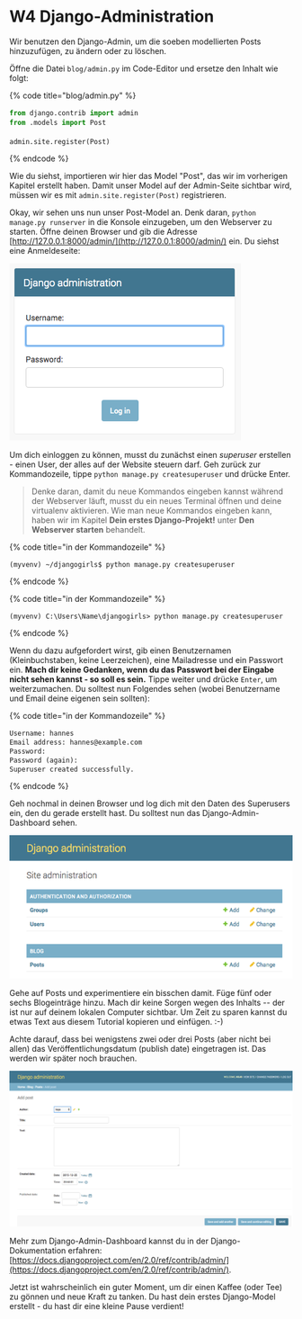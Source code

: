 # W4 Django-Administration

Wir benutzen den Django-Admin, um die soeben modellierten Posts hinzuzufügen, zu ändern oder zu löschen.

Öffne die Datei `blog/admin.py` im Code-Editor und ersetze den Inhalt wie folgt:

{% code title="blog/admin.py" %}
```python
from django.contrib import admin
from .models import Post

admin.site.register(Post)
```
{% endcode %}

Wie du siehst, importieren wir hier das Model "Post", das wir im vorherigen Kapitel erstellt haben. Damit unser Model auf der Admin-Seite sichtbar wird, müssen wir es mit `admin.site.register(Post)` registrieren.

Okay, wir sehen uns nun unser Post-Model an. Denk daran, `python manage.py runserver` in die Konsole einzugeben, um den Webserver zu starten. Öffne deinen Browser und gib die Adresse [http://127.0.0.1:8000/admin/](http://127.0.0.1:8000/admin/) ein. Du siehst eine Anmeldeseite:

![Login Seite](.gitbook/assets/login_page2.png)

Um dich einloggen zu können, musst du zunächst einen _superuser_ erstellen - einen User, der alles auf der Website steuern darf. Geh zurück zur Kommandozeile, tippe `python manage.py createsuperuser` und drücke Enter.

> Denke daran, damit du neue Kommandos eingeben kannst während der Webserver läuft, musst du ein neues Terminal öffnen und deine virtualenv aktivieren. Wie man neue Kommandos eingeben kann, haben wir im Kapitel **Dein erstes Django-Projekt!** unter **Den Webserver starten** behandelt.

{% code title="in der Kommandozeile" %}
```text
(myvenv) ~/djangogirls$ python manage.py createsuperuser
```
{% endcode %}

{% code title="in der Kommandozeile" %}
```text
(myvenv) C:\Users\Name\djangogirls> python manage.py createsuperuser
```
{% endcode %}

Wenn du dazu aufgefordert wirst, gib einen Benutzernamen \(Kleinbuchstaben, keine Leerzeichen\), eine Mailadresse und ein Passwort ein. **Mach dir keine Gedanken, wenn du das Passwort bei der Eingabe nicht sehen kannst - so soll es sein.** Tippe weiter und drücke `Enter`, um weiterzumachen. Du solltest nun Folgendes sehen \(wobei Benutzername und Email deine eigenen sein sollten\):

{% code title="in der Kommandozeile" %}
```text
Username: hannes
Email address: hannes@example.com
Password:
Password (again):
Superuser created successfully.
```
{% endcode %}

Geh nochmal in deinen Browser und log dich mit den Daten des Superusers ein, den du gerade erstellt hast. Du solltest nun das Django-Admin-Dashboard sehen.

![&quot;Django Admin&quot;-Weboberfl&#xE4;che](.gitbook/assets/django_admin3.png)

Gehe auf Posts und experimentiere ein bisschen damit. Füge fünf oder sechs Blogeinträge hinzu. Mach dir keine Sorgen wegen des Inhalts -- der ist nur auf deinem lokalen Computer sichtbar. Um Zeit zu sparen kannst du etwas Text aus diesem Tutorial kopieren und einfügen. :-\)

Achte darauf, dass bei wenigstens zwei oder drei Posts \(aber nicht bei allen\) das Veröffentlichungsdatum \(publish date\) eingetragen ist. Das werden wir später noch brauchen.

![&quot;Django Admin&quot;-Weboberfl&#xE4;che](.gitbook/assets/edit_post3.png)

Mehr zum Django-Admin-Dashboard kannst du in der Django-Dokumentation erfahren: [https://docs.djangoproject.com/en/2.0/ref/contrib/admin/](https://docs.djangoproject.com/en/2.0/ref/contrib/admin/).

Jetzt ist wahrscheinlich ein guter Moment, um dir einen Kaffee \(oder Tee\) zu gönnen und neue Kraft zu tanken. Du hast dein erstes Django-Model erstellt - du hast dir eine kleine Pause verdient!

